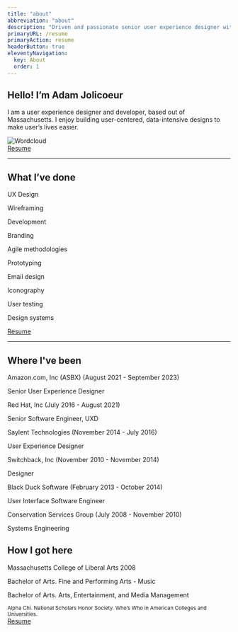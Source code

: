 ```yaml
---
title: "about"
abbreviation: "about"
description: "Driven and passionate senior user experience designer with a background in software development."
primaryURL: /resume
primaryAction: resume
headerButton: true
eleventyNavigation:
  key: About
  order: 1
---
```


<div class="container-xxl mb-2 py-2 px-md-5">
  <div class="row px-3 pb-3">
    <div class="col-md-6">
      <h2 class="mt-0">Hello! I’m Adam Jolicoeur</h2>
      <p class="fs-5 my-0">
        I am a user experience designer and developer, based out of Massachusetts. I enjoy building user-centered, data-intensive designs to make user’s lives easier.
      </p>
    </div>
    <div class="col-md-6 d-none d-md-block">
      <img src="{{ "/img/ajolicoeur_wordcloud_writing.png" | url }}" class="card-img-top" alt="Wordcloud">
    </div>
  </div>
  <div class="row justify-content-end text-end px-3">
    <div class="col-12 align-content-end">
      <a class="link-dark link-offset-2 link-underline-opacity-25 link-underline-opacity-100-hover" href="{{ "/resume" | url }}">
        Resume
      </a>
      <i class="fa-solid fa-arrow-right"></i>
    </div>
  </div>
  <hr class="col col-md-6 mb-5">
  <div class="row px-3 pb-3">
    <div class="col-md-6">
      <h2 class="mt-0">What I’ve done</h2>
    </div>
    <div class="col-md-6">
      <div class="row">
        <div class="col-6">
          <p class="fs-4">UX Design</p>
          <p class="fs-4">Wireframing</p>
          <p class="fs-4">Development</p>
          <p class="fs-4">Branding</p>
          <p class="fs-4">Agile methodologies</p>
        </div>
        <div class="col-6">
          <p class="fs-4">Prototyping</p>
          <p class="fs-4">Email design</p>
          <p class="fs-4">Iconography</p>
          <p class="fs-4">User testing</p>
          <p class="fs-4">Design systems</p>
        </div>
      </div>
    </div>
  </div>
  <div class="row justify-content-end text-end px-3">
    <div class="col-12 align-content-end">
      <a class="link-dark link-offset-2 link-underline-opacity-25 link-underline-opacity-100-hover" href="{{ "/resume" | url }}">
        Resume
      </a>
      <i class="fa-solid fa-arrow-right"></i>
    </div>
  </div>
  <hr class="col col-md-6 mb-5">
  <div class="row px-3 pb-3">
    <div class="col-md-6">
      <h2 class="mt-0 mb-5">Where I've been</h2>
      <p class="fs-4 mb-1">Amazon.com, Inc (ASBX) <span class="fs-6">(August 2021 - September 2023)</span></p>
      <p>Senior User Experience Designer</p>
      <p class="fs-4 mb-1">Red Hat, Inc <span class="fs-6">(July 2016 - August 2021)</span></p>
      <p>Senior Software Engineer, UXD</p>
      <p class="fs-4 mb-1">Saylent Technologies <span class="fs-6">(November 2014 - July 2016)</span></p>
      <p>User Experience Designer</p>
      <p class="fs-4 mb-1">Switchback, Inc <span class="fs-6">(November 2010 - November 2014)</span></p>
      <p>Designer</p>
      <p class="fs-4 mb-1">Black Duck Software <span class="fs-6">(February 2013 - October 2014)</span></p>
      <p>User Interface Software Engineer</p>
      <p class="fs-4 mb-1">Conservation Services Group <span class="fs-6">(July 2008 - November 2010)</span></p>
      <p>Systems Engineering</p>
    </div>
    <div class="col-md-6">
      <h2 class="mt-0 mb-5">How I got here</h2>
      <p class="fs-4">Massachusetts College of Liberal Arts <span class="fs-6">2008</span></p>
      <p>Bachelor of Arts. Fine and Performing Arts - Music</p>
      <p>Bachelor of Arts. Arts, Entertainment, and Media Management</p>
      <small>Alpha Chi. National Scholars Honor Society. Who’s Who in American Colleges and Universities.</small>
    </div>
  </div>
  <div class="row justify-content-end text-end px-3">
    <div class="col-12 align-content-end">
      <a class="link-dark link-offset-2 link-underline-opacity-25 link-underline-opacity-100-hover" href="{{ "/resume" | url }}">
        Resume
      </a>
      <i class="fa-solid fa-arrow-right"></i>
    </div>
  </div>
</div>
